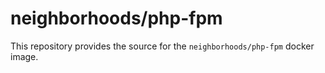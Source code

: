 # neighborhoods/php-fpm

This repository provides the source for the `neighborhoods/php-fpm` docker image.
